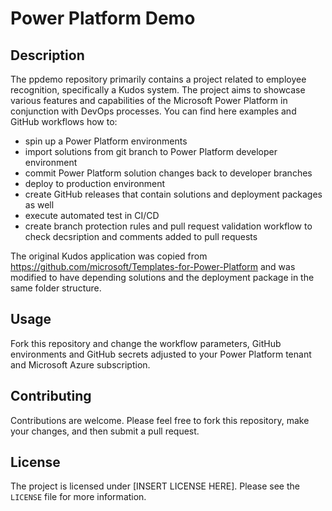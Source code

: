 # Power Platform Demo

## Description

The ppdemo repository primarily contains a project related to employee recognition, specifically a Kudos system. The project aims to showcase various features and capabilities of the Microsoft Power Platform in conjunction with DevOps processes.
You can find here examples and GitHub workflows how to:
 - spin up a Power Platform environments
 - import solutions from git branch to Power Platform developer environment
 - commit Power Platform solution changes back to developer branches
 - deploy to production environment
 - create GitHub releases that contain solutions and deployment packages as well
 - execute automated test in CI/CD
 - create branch protection rules and pull request validation workflow to check decsription and comments added to pull requests

The original Kudos application was copied from https://github.com/microsoft/Templates-for-Power-Platform and was modified to have depending solutions and the deployment package in the same folder structure. 

## Usage

Fork this repository and change the workflow parameters, GitHub environments and GitHub secrets adjusted to your Power Platform tenant and Microsoft Azure subscription.

## Contributing

Contributions are welcome. Please feel free to fork this repository, make your changes, and then submit a pull request.

## License

The project is licensed under [INSERT LICENSE HERE]. Please see the `LICENSE` file for more information.

